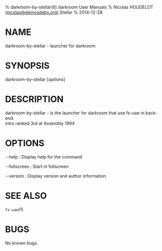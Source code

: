 % darkroom-by-stellar(6) darkroom User Manuals
% Nicolas HOUDELOT (nicolas@demosdebs.org),Stellar
% 2014-12-28

# NAME
darkroom-by-stellar - launcher for darkroom

# SYNOPSIS
darkroom-by-stellar [*options*]

# DESCRIPTION
darkroom-by-stellar - is the launcher for darkroom that use fs-uae in back-end.  
intro ranked 3rd at Assembly 1994

# OPTIONS
\--help
:   Display help for the command

\--fullscreen
:   Start in fullscreen

\--version
:   Display version and author information

# SEE ALSO
`fs-uae`(1)

# BUGS
No known bugs.
